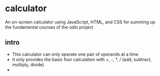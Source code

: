 # calculator
An on-screen calculator using JavaScript, HTML, and CSS
for summing up the fundamental courses of the odin project

## intro
* This calculator can only operate one pair of operands at a time
* It only provides the basic four calculation with +, -, *, /
  (add, subtract, multiply, divide)
* 